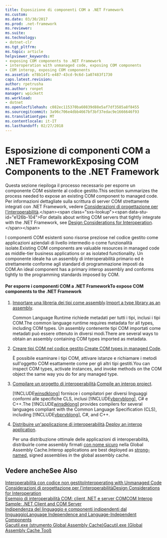 ```yaml
---
title: Esposizione di componenti COM a .NET Framework
ms.custom: 
ms.date: 03/30/2017
ms.prod: .net-framework
ms.reviewer: 
ms.suite: 
ms.technology:
- dotnet-clr
ms.tgt_pltfrm: 
ms.topic: article
helpviewer_keywords:
- exposing COM components to .NET Framework
- interoperation with unmanaged code, exposing COM components
- COM interop, exposing COM components
ms.assetid: e78b14f1-e487-43cd-9c6d-1a07483f1730
caps.latest.revision: 
author: rpetrusha
ms.author: ronpet
manager: wpickett
ms.workload:
- dotnet
ms.openlocfilehash: c082ec115370ba60839d88e5af7df3585a8f8455
ms.sourcegitcommit: 3a96c706e4dbb4667bf3bf37edac9e1666646f93
ms.translationtype: MT
ms.contentlocale: it-IT
ms.lasthandoff: 02/27/2018
---
```

# <a name="exposing-com-components-to-the-net-framework"></a><span data-ttu-id="e126b-102">Esposizione di componenti COM a .NET Framework</span><span class="sxs-lookup"><span data-stu-id="e126b-102">Exposing COM Components to the .NET Framework</span></span>
<span data-ttu-id="e126b-103">Questa sezione riepiloga il processo necessario per esporre un componente COM esistente al codice gestito.</span><span class="sxs-lookup"><span data-stu-id="e126b-103">This section summarizes the process needed to expose an existing COM component to managed code.</span></span> <span data-ttu-id="e126b-104">Per informazioni dettagliate sulla scrittura di server COM strettamente integrati con .NET Framework, vedere [Considerazioni di progettazione per l'interoperabilità](https://msdn.microsoft.com/library/b59637f6-fe35-40d6-ae72-901e7a707689(v=vs.100)).</span><span class="sxs-lookup"><span data-stu-id="e126b-104">For details about writing COM servers that tightly integrate with the .NET Framework, see [Design Considerations for Interoperation](https://msdn.microsoft.com/library/b59637f6-fe35-40d6-ae72-901e7a707689(v=vs.100)).</span></span>
  
 <span data-ttu-id="e126b-105">I componenti COM esistenti sono risorse preziose nel codice gestito come applicazioni aziendali di livello intermedio o come funzionalità isolate.</span><span class="sxs-lookup"><span data-stu-id="e126b-105">Existing COM components are valuable resources in managed code as middle-tier business applications or as isolated functionality.</span></span> <span data-ttu-id="e126b-106">Un componente ideale ha un assembly di interoperabilità primario ed è strettamente conforme agli standard di programmazione imposti da COM.</span><span class="sxs-lookup"><span data-stu-id="e126b-106">An ideal component has a primary interop assembly and conforms tightly to the programming standards imposed by COM.</span></span>  
  
#### <a name="to-expose-com-components-to-the-net-framework"></a><span data-ttu-id="e126b-107">Per esporre i componenti COM a .NET Framework</span><span class="sxs-lookup"><span data-stu-id="e126b-107">To expose COM components to the .NET Framework</span></span>  
  
1.  <span data-ttu-id="e126b-108">[Importare una libreria dei tipi come assembly](../../../docs/framework/interop/importing-a-type-library-as-an-assembly.md).</span><span class="sxs-lookup"><span data-stu-id="e126b-108">[Import a type library as an assembly](../../../docs/framework/interop/importing-a-type-library-as-an-assembly.md).</span></span>  
  
     <span data-ttu-id="e126b-109">Common Language Runtime richiede metadati per tutti i tipi, inclusi i tipi COM.</span><span class="sxs-lookup"><span data-stu-id="e126b-109">The common language runtime requires metadata for all types, including COM types.</span></span> <span data-ttu-id="e126b-110">Un assembly contenente tipi COM importati come metadati può essere ottenuto in diversi modi.</span><span class="sxs-lookup"><span data-stu-id="e126b-110">There are several ways to obtain an assembly containing COM types imported as metadata.</span></span>  
  
2.  <span data-ttu-id="e126b-111">[Creare tipi COM nel codice gestito](http://msdn.microsoft.com/library/1a95a8ca-c8b8-4464-90b0-5ee1a1135b66).</span><span class="sxs-lookup"><span data-stu-id="e126b-111">[Create COM types in managed Code](http://msdn.microsoft.com/library/1a95a8ca-c8b8-4464-90b0-5ee1a1135b66).</span></span>  
  
     <span data-ttu-id="e126b-112">È possibile esaminare i tipi COM, attivare istanze e richiamare i metodi sull'oggetto COM esattamente come per gli altri tipi gestiti.</span><span class="sxs-lookup"><span data-stu-id="e126b-112">You can inspect COM types, activate instances, and invoke methods on the COM object the same way you do for any managed type.</span></span>  
  
3.  <span data-ttu-id="e126b-113">[Compilare un progetto di interoperabilità](../../../docs/framework/interop/compiling-an-interop-project.md).</span><span class="sxs-lookup"><span data-stu-id="e126b-113">[Compile an interop project](../../../docs/framework/interop/compiling-an-interop-project.md).</span></span>  
  
     <span data-ttu-id="e126b-114">[!INCLUDE[winsdklong](../../../includes/winsdklong-md.md)] fornisce i compilatori per diversi linguaggi conformi alle specifiche CLS, inclusi [!INCLUDE[vbprvblong](../../../includes/vbprvblong-md.md)], C# e C++.</span><span class="sxs-lookup"><span data-stu-id="e126b-114">The [!INCLUDE[winsdklong](../../../includes/winsdklong-md.md)] provides compilers for several languages compliant with the Common Language Specification (CLS), including [!INCLUDE[vbprvblong](../../../includes/vbprvblong-md.md)], C#, and C++.</span></span>  
  
4.  <span data-ttu-id="e126b-115">[Distribuire un'applicazione di interoperabilità](../../../docs/framework/interop/deploying-an-interop-application.md).</span><span class="sxs-lookup"><span data-stu-id="e126b-115">[Deploy an interop application](../../../docs/framework/interop/deploying-an-interop-application.md).</span></span>  
  
     <span data-ttu-id="e126b-116">Per una distribuzione ottimale delle applicazioni di interoperabilità, distribuirle come assembly firmati [con nome sicuro](../../../docs/framework/app-domains/strong-named-assemblies.md) nella Global Assembly Cache.</span><span class="sxs-lookup"><span data-stu-id="e126b-116">Interop applications are best deployed as [strong-named](../../../docs/framework/app-domains/strong-named-assemblies.md), signed assemblies in the global assembly cache.</span></span>  
  
## <a name="see-also"></a><span data-ttu-id="e126b-117">Vedere anche</span><span class="sxs-lookup"><span data-stu-id="e126b-117">See Also</span></span>  
 [<span data-ttu-id="e126b-118">Interoperabilità con codice non gestito</span><span class="sxs-lookup"><span data-stu-id="e126b-118">Interoperating with Unmanaged Code</span></span>](../../../docs/framework/interop/index.md)  
 [<span data-ttu-id="e126b-119">Considerazioni di progettazione per l'interoperabilità</span><span class="sxs-lookup"><span data-stu-id="e126b-119">Design Considerations for Interoperation</span></span>](http://msdn.microsoft.com/library/b59637f6-fe35-40d6-ae72-901e7a707689)  
 [<span data-ttu-id="e126b-120">Esempio di interoperabilità COM: client .NET e server COM</span><span class="sxs-lookup"><span data-stu-id="e126b-120">COM Interop Sample: .NET Client and COM Server</span></span>](../../../docs/framework/interop/com-interop-sample-net-client-and-com-server.md)  
 [<span data-ttu-id="e126b-121">Indipendenza del linguaggio e componenti indipendenti dal linguaggio</span><span class="sxs-lookup"><span data-stu-id="e126b-121">Language Independence and Language-Independent Components</span></span>](../../../docs/standard/language-independence-and-language-independent-components.md)  
 [<span data-ttu-id="e126b-122">Gacutil.exe (strumento Global Assembly Cache)</span><span class="sxs-lookup"><span data-stu-id="e126b-122">Gacutil.exe (Global Assembly Cache Tool)</span></span>](../../../docs/framework/tools/gacutil-exe-gac-tool.md)
